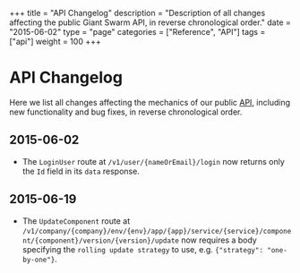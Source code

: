 +++
title = "API Changelog"
description = "Description of all changes affecting the public Giant Swarm API, in reverse chronological order."
date = "2015-06-02"
type = "page"
categories = ["Reference", "API"]
tags = ["api"]
weight = 100
+++

# API Changelog

Here we list all changes affecting the mechanics of our public [API](/reference/api/), including new functionality and bug fixes, in reverse chronological order.

## 2015-06-02

* The `LoginUser` route at `/v1/user/{nameOrEmail}/login` now returns only the `Id` field in its `data` response.

## 2015-06-19

* The `UpdateComponent` route at `/v1/company/{company}/env/{env}/app/{app}/service/{service}/component/{component}/version/{version}/update` now requires a body specifying the `rolling update strategy` to use, e.g. `{"strategy": "one-by-one"}`.
